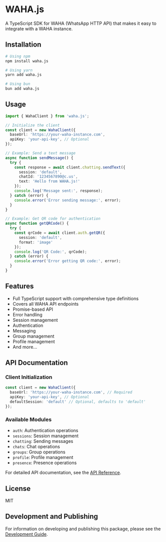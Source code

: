 # WAHA.js

A TypeScript SDK for WAHA (WhatsApp HTTP API) that makes it easy to integrate with a WAHA instance.

## Installation

```bash
# Using npm
npm install waha.js

# Using yarn
yarn add waha.js

# Using bun
bun add waha.js
```

## Usage

```typescript
import { WahaClient } from 'waha.js';

// Initialize the client
const client = new WahaClient({
  baseUrl: 'https://your-waha-instance.com',
  apiKey: 'your-api-key', // Optional
});

// Example: Send a text message
async function sendMessage() {
  try {
    const response = await client.chatting.sendText({
      session: 'default',
      chatId: '1234567890@c.us',
      text: 'Hello from WAHA.js!'
    });
    console.log('Message sent:', response);
  } catch (error) {
    console.error('Error sending message:', error);
  }
}

// Example: Get QR code for authentication
async function getQRCode() {
  try {
    const qrCode = await client.auth.getQR({
      session: 'default',
      format: 'image'
    });
    console.log('QR Code:', qrCode);
  } catch (error) {
    console.error('Error getting QR code:', error);
  }
}
```

## Features

- Full TypeScript support with comprehensive type definitions
- Covers all WAHA API endpoints
- Promise-based API
- Error handling
- Session management
- Authentication
- Messaging
- Group management
- Profile management
- And more...

## API Documentation

### Client Initialization

```typescript
const client = new WahaClient({
  baseUrl: 'https://your-waha-instance.com', // Required
  apiKey: 'your-api-key', // Optional
  defaultSession: 'default' // Optional, defaults to 'default'
});
```

### Available Modules

- `auth`: Authentication operations
- `sessions`: Session management
- `chatting`: Sending messages
- `chats`: Chat operations
- `groups`: Group operations
- `profile`: Profile management
- `presence`: Presence operations

For detailed API documentation, see the [API Reference](./API.md).

## License

MIT

## Development and Publishing

For information on developing and publishing this package, please see the [Development Guide](./DEVELOPMENT.md).
